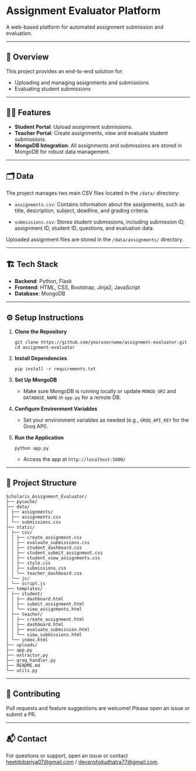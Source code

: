 # Assignment Evaluator Platform

A web-based platform for automated assignment submission and evaluation.

---

## 🚀 Overview

This project provides an end-to-end solution for:
- Uploading and managing assignments and submissions
- Evaluating student submissions

---

## 🧑‍💻 Features

- **Student Portal**: Upload assignment submissions.
- **Teacher Portal**: Create assignments, view and evaluate student submissions.
- **MongoDB Integration**: All assignments and submissions are stored in MongoDB for robust data management.

---

## 🗂️ Data

The project manages two main CSV files located in the `/data/` directory:

-   `assignments.csv`: Contains information about the assignments, such as title, description, subject, deadline, and grading criteria.

-   `submissions.csv`: Stores student submissions, including submission ID, assignment ID, student ID, questions, and evaluation data.

Uploaded assignment files are stored in the `/data/assignments/` directory.

---

## 🏗️ Tech Stack

-   **Backend**: Python, Flask
-   **Frontend**: HTML, CSS, Bootstrap, Jinja2, JavaScript
-   **Database**: MongoDB

---

## ⚙️ Setup Instructions

1.  **Clone the Repository**
    ```
    git clone https://github.com/yourusername/assignment-evaluator.git
    cd assignment-evaluator
    ```

2.  **Install Dependencies**
    ```
    pip install -r requirements.txt
    ```

3.  **Set Up MongoDB**
    -   Make sure MongoDB is running locally or update `MONGO_URI` and `DATABASE_NAME` in `app.py` for a remote DB.

4.  **Configure Environment Variables**
    -   Set your environment variables as needed (e.g., `GROQ_API_KEY` for the Groq API).

5.  **Run the Application**
    ```
    python app.py
    ```
    -   Access the app at `http://localhost:5000/`

---

## 📁 Project Structure
```
Scholaris_Assignment_Evaluator/
├── pycache/
├── data/
│ ├── assignments/
│ ├── assignments.csv
│ └── submissions.csv
├── static/
│ ├── css/
│ │ ├── create_assignment.css
│ │ ├── evaluate_submissions.css
│ │ ├── student_dashboard.css
│ │ ├── student_submit_assignment.css
│ │ ├── student_view_assignments.css
│ │ ├── style.css
│ │ ├── submissions.css
│ │ └── teacher_dashboard.css
│ └── js/
│ └── script.js
├── templates/
│ ├── student/
│ │ ├── dashboard.html
│ │ ├── submit_assignment.html
│ │ └── view_assignments.html
│ ├── teacher/
│ │ ├── create_assignment.html
│ │ ├── dashboard.html
│ │ ├── evaluate_submission.html
│ │ └── view_submissions.html
│ └── index.html
├── uploads/
├── app.py
├── extractor.py
├── groq_handler.py
├── README.md
└── utils.py
```
---

## 🤝 Contributing

Pull requests and feature suggestions are welcome! Please open an issue or submit a PR.

---

## 📬 Contact

For questions or support, open an issue or contact heetdobariya07@gmail.com / devanshidudhatra77@gmail.com.
